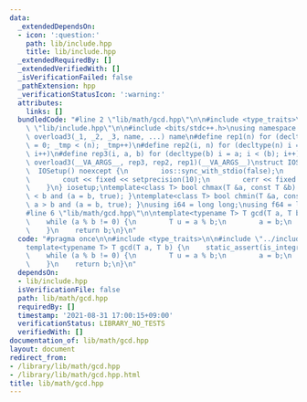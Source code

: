 ```yaml
---
data:
  _extendedDependsOn:
  - icon: ':question:'
    path: lib/include.hpp
    title: lib/include.hpp
  _extendedRequiredBy: []
  _extendedVerifiedWith: []
  _isVerificationFailed: false
  _pathExtension: hpp
  _verificationStatusIcon: ':warning:'
  attributes:
    links: []
  bundledCode: "#line 2 \"lib/math/gcd.hpp\"\n\n#include <type_traits>\n\n#line 2\
    \ \"lib/include.hpp\"\n\n#include <bits/stdc++.h>\nusing namespace std;\n#define\
    \ overload3(_1, _2, _3, name, ...) name\n#define rep1(n) for (decltype(n) _tmp\
    \ = 0; _tmp < (n); _tmp++)\n#define rep2(i, n) for (decltype(n) i = 0; i < (n);\
    \ i++)\n#define rep3(i, a, b) for (decltype(b) i = a; i < (b); i++)\n#define rep(...)\
    \ overload3(__VA_ARGS__, rep3, rep2, rep1)(__VA_ARGS__)\nstruct IOSetup {\n  \
    \  IOSetup() noexcept {\n        ios::sync_with_stdio(false);\n        cin.tie(nullptr);\n\
    \        cout << fixed << setprecision(10);\n        cerr << fixed << setprecision(10);\n\
    \    }\n} iosetup;\ntemplate<class T> bool chmax(T &a, const T &b) { return a\
    \ < b and (a = b, true); }\ntemplate<class T> bool chmin(T &a, const T &b) { return\
    \ a > b and (a = b, true); }\nusing i64 = long long;\nusing f64 = long double;\n\
    #line 6 \"lib/math/gcd.hpp\"\n\ntemplate<typename T> T gcd(T a, T b) {\n    static_assert(is_integral<T>::value);\n\
    \    while (a % b != 0) {\n        T u = a % b;\n        a = b;\n        b = u;\n\
    \    }\n    return b;\n}\n"
  code: "#pragma once\n\n#include <type_traits>\n\n#include \"../include.hpp\"\n\n\
    template<typename T> T gcd(T a, T b) {\n    static_assert(is_integral<T>::value);\n\
    \    while (a % b != 0) {\n        T u = a % b;\n        a = b;\n        b = u;\n\
    \    }\n    return b;\n}\n"
  dependsOn:
  - lib/include.hpp
  isVerificationFile: false
  path: lib/math/gcd.hpp
  requiredBy: []
  timestamp: '2021-08-31 17:00:15+09:00'
  verificationStatus: LIBRARY_NO_TESTS
  verifiedWith: []
documentation_of: lib/math/gcd.hpp
layout: document
redirect_from:
- /library/lib/math/gcd.hpp
- /library/lib/math/gcd.hpp.html
title: lib/math/gcd.hpp
---
```


